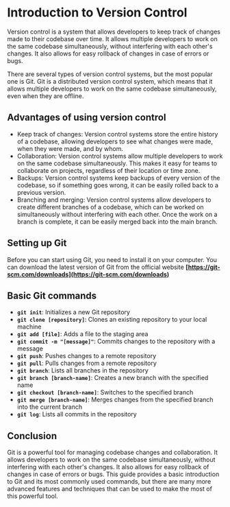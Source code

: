 # **Introduction to Version Control**

Version control is a system that allows developers to keep track of changes made to their codebase over time. It allows multiple developers to work on the same codebase simultaneously, without interfering with each other's changes. It also allows for easy rollback of changes in case of errors or bugs.

There are several types of version control systems, but the most popular one is Git. Git is a distributed version control system, which means that it allows multiple developers to work on the same codebase simultaneously, even when they are offline.

## **Advantages of using version control**

- Keep track of changes: Version control systems store the entire history of a codebase, allowing developers to see what changes were made, when they were made, and by whom.
- Collaboration: Version control systems allow multiple developers to work on the same codebase simultaneously. This makes it easy for teams to collaborate on projects, regardless of their location or time zone.
- Backups: Version control systems keep backups of every version of the codebase, so if something goes wrong, it can be easily rolled back to a previous version.
- Branching and merging: Version control systems allow developers to create different branches of a codebase, which can be worked on simultaneously without interfering with each other. Once the work on a branch is complete, it can be easily merged back into the main branch.

## **Setting up Git**

Before you can start using Git, you need to install it on your computer. You can download the latest version of Git from the official website **[https://git-scm.com/downloads](https://git-scm.com/downloads)**

## **Basic Git commands**

- **`git init`**: Initializes a new Git repository
- **`git clone [repository]`**: Clones an existing repository to your local machine
- **`git add [file]`**: Adds a file to the staging area
- **`git commit -m "[message]"`**: Commits changes to the repository with a message
- **`git push`**: Pushes changes to a remote repository
- **`git pull`**: Pulls changes from a remote repository
- **`git branch`**: Lists all branches in the repository
- **`git branch [branch-name]`**: Creates a new branch with the specified name
- **`git checkout [branch-name]`**: Switches to the specified branch
- **`git merge [branch-name]`**: Merges changes from the specified branch into the current branch
- **`git log`**: Lists all commits in the repository

## **Conclusion**

Git is a powerful tool for managing codebase changes and collaboration. It allows developers to work on the same codebase simultaneously, without interfering with each other's changes. It also allows for easy rollback of changes in case of errors or bugs. This guide provides a basic introduction to Git and its most commonly used commands, but there are many more advanced features and techniques that can be used to make the most of this powerful tool.

